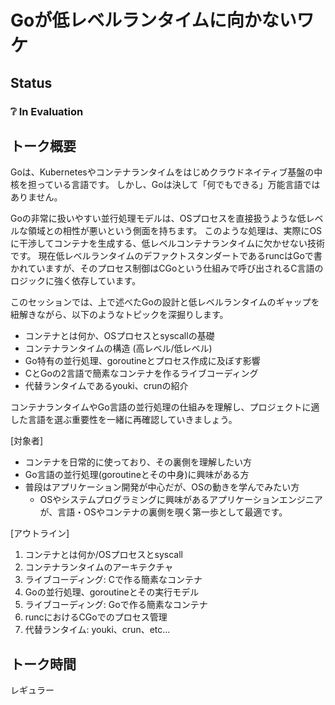 # Goが低レベルランタイムに向かないワケ

## Status

### ❔ In Evaluation

## トーク概要

Goは、Kubernetesやコンテナランタイムをはじめクラウドネイティブ基盤の中核を担っている言語です。
しかし、Goは決して「何でもできる」万能言語ではありません。

Goの非常に扱いやすい並行処理モデルは、OSプロセスを直接扱うような低レベルな領域との相性が悪いという側面を持ちます。
このような処理は、実際にOSに干渉してコンテナを生成する、低レベルコンテナランタイムに欠かせない技術です。
現在低レベルランタイムのデファクトスタンダートであるruncはGoで書かれていますが、そのプロセス制御はCGoという仕組みで呼び出されるC言語のロジックに強く依存しています。

このセッションでは、上で述べたGoの設計と低レベルランタイムのギャップを紐解きながら、以下のようなトピックを深掘りします。

- コンテナとは何か、OSプロセスとsyscallの基礎
- コンテナランタイムの構造 (高レベル/低レベル)
- Go特有の並行処理、goroutineとプロセス作成に及ぼす影響
- CとGoの2言語で簡素なコンテナを作るライブコーディング
- 代替ランタイムであるyouki、crunの紹介

コンテナランタイムやGo言語の並行処理の仕組みを理解し、プロジェクトに適した言語を選ぶ重要性を一緒に再確認していきましょう。

[対象者]

- コンテナを日常的に使っており、その裏側を理解したい方
- Go言語の並行処理(goroutineとその中身)に興味がある方
- 普段はアプリケーション開発が中心だが、OSの動きを学んでみたい方
  - OSやシステムプログラミングに興味があるアプリケーションエンジニアが、言語・OSやコンテナの裏側を覗く第一歩として最適です。

[アウトライン]

1. コンテナとは何か/OSプロセスとsyscall
2. コンテナランタイムのアーキテクチャ
3. ライブコーディング: Cで作る簡素なコンテナ
4. Goの並行処理、goroutineとその実行モデル
5. ライブコーディング: Goで作る簡素なコンテナ
6. runcにおけるCGoでのプロセス管理
7. 代替ランタイム: youki、crun、etc...

## トーク時間

レギュラー
